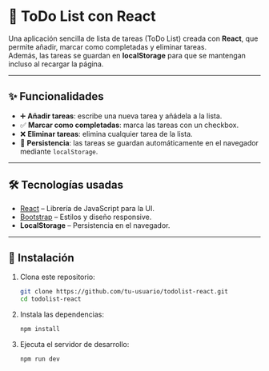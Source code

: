 # 📝 ToDo List con React

Una aplicación sencilla de lista de tareas (ToDo List) creada con **React**, que permite añadir, marcar como completadas y eliminar tareas.  
Además, las tareas se guardan en **localStorage** para que se mantengan incluso al recargar la página.

---

## ✨ Funcionalidades

- ➕ **Añadir tareas**: escribe una nueva tarea y añádela a la lista.  
- ✅ **Marcar como completadas**: marca las tareas con un checkbox.  
- ❌ **Eliminar tareas**: elimina cualquier tarea de la lista.  
- 💾 **Persistencia**: las tareas se guardan automáticamente en el navegador mediante `localStorage`.  

---

## 🛠️ Tecnologías usadas

- [React](https://react.dev/) – Librería de JavaScript para la UI.  
- [Bootstrap](https://getbootstrap.com/) – Estilos y diseño responsive.  
- **LocalStorage** – Persistencia en el navegador.

---

## 🚀 Instalación

1. Clona este repositorio:
   ```bash
   git clone https://github.com/tu-usuario/todolist-react.git
   cd todolist-react
    ```
2. Instala las dependencias:
   ```bash
   npm install
    ```
3. Ejecuta el servidor de desarrollo: 
   ```bash
   npm run dev 
    ```

